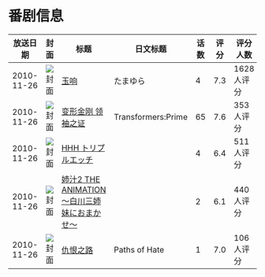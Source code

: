 # 番剧信息

|放送日期|封面|标题|日文标题|话数|评分|评分人数|
|---|---|---|---|---|---|---|
|2010-11-26|![封面](https://lain.bgm.tv/pic/cover/c/a1/ad/8452_xCgma.jpg)|[玉响](https://bangumi.tv/subject/8452)|たまゆら|4|7.3|1628人评分|
|2010-11-26|![封面](https://lain.bgm.tv/pic/cover/c/8e/4e/38307_9zDT6.jpg)|[变形金刚 领袖之证](https://bangumi.tv/subject/18268)|Transformers:Prime|65|7.6|353人评分|
|2010-11-26|![封面](https://bangumi.tv/img/no_icon_subject.png)|[HHH トリプルエッチ](https://bangumi.tv/subject/25451)||4|6.4|511人评分|
|2010-11-26|![封面](https://bangumi.tv/img/no_icon_subject.png)|[姉汁2 THE ANIMATION～白川三姉妹におまかせ～](https://bangumi.tv/subject/25467)||2|6.1|440人评分|
|2010-11-26|![封面](https://lain.bgm.tv/pic/cover/c/e3/31/81404_8Iijy.jpg)|[仇恨之路](https://bangumi.tv/subject/81404)|Paths of Hate|1|7.0|106人评分|

